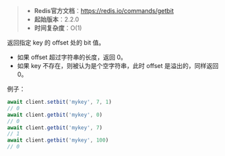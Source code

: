 > - **Redis官方文档**：https://redis.io/commands/getbit
> - **起始版本**：2.2.0
> - **时间复杂度**：O(1)

返回指定 key 的 offset 处的 bit 值。

- 如果 offset 超过字符串的长度，返回 0。
- 如果 key 不存在，则被认为是个空字符串，此时 offset 是溢出的，同样返回 0。

例子：

```typescript
await client.setbit('mykey', 7, 1)
// 0
await client.getbit('mykey', 0)
// 0
await client.getbit('mykey', 7)
// 1
await client.getbit('mykey', 100)
// 0
```
